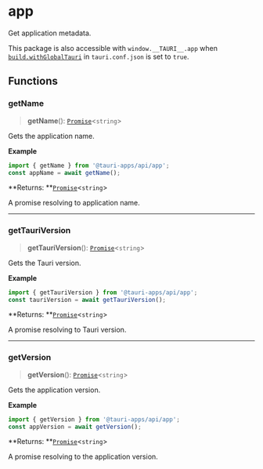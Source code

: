 # app

Get application metadata.

This package is also accessible with `window.__TAURI__.app` when [`build.withGlobalTauri`](https://tauri.app/v1/api/config/#buildconfig.withglobaltauri) in `tauri.conf.json` is set to `true`.

## Functions

### getName

> **getName**(): [`Promise`]( https://developer.mozilla.org/en-US/docs/Web/JavaScript/Reference/Global_Objects/Promise )<`string`\>

Gets the application name.

**Example**

```typescript
import { getName } from '@tauri-apps/api/app';
const appName = await getName();
```

**Returns: **[`Promise`]( https://developer.mozilla.org/en-US/docs/Web/JavaScript/Reference/Global_Objects/Promise )<`string`\>

A promise resolving to application name.

---

### getTauriVersion

> **getTauriVersion**(): [`Promise`]( https://developer.mozilla.org/en-US/docs/Web/JavaScript/Reference/Global_Objects/Promise )<`string`\>

Gets the Tauri version.

**Example**

```typescript
import { getTauriVersion } from '@tauri-apps/api/app';
const tauriVersion = await getTauriVersion();
```

**Returns: **[`Promise`]( https://developer.mozilla.org/en-US/docs/Web/JavaScript/Reference/Global_Objects/Promise )<`string`\>

A promise resolving to Tauri version.

---

### getVersion

> **getVersion**(): [`Promise`]( https://developer.mozilla.org/en-US/docs/Web/JavaScript/Reference/Global_Objects/Promise )<`string`\>

Gets the application version.

**Example**

```typescript
import { getVersion } from '@tauri-apps/api/app';
const appVersion = await getVersion();
```

**Returns: **[`Promise`]( https://developer.mozilla.org/en-US/docs/Web/JavaScript/Reference/Global_Objects/Promise )<`string`\>

A promise resolving to the application version.
